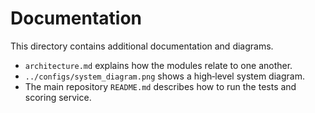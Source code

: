 # Documentation

This directory contains additional documentation and diagrams.

- `architecture.md` explains how the modules relate to one another.
- `../configs/system_diagram.png` shows a high‑level system diagram.
- The main repository `README.md` describes how to run the tests and scoring
  service.
